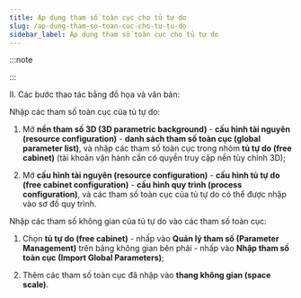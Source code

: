 ```yaml
---
title: Áp dụng tham số toàn cục cho tủ tự do
slug: /ap-dung-tham-so-toan-cuc-cho-tu-tu-do
sidebar_label: Áp dụng tham số toàn cục cho tủ tự do
---
```


:::note

:::

II. Các bước thao tác bằng đồ họa và văn bản:

Nhập các tham số toàn cục của tủ tự do:

1. Mở **nền tham số 3D (3D parametric background)** - **cấu hình tài nguyên (resource configuration)** - **danh sách tham số toàn cục (global parameter list)**, và nhập các tham số toàn cục trong nhóm **tủ tự do (free cabinet)** (tài khoản vận hành cần có quyền truy cập nền tùy chỉnh 3D);

2. Mở **cấu hình tài nguyên (resource configuration)** - **cấu hình tủ tự do (free cabinet configuration)** - **cấu hình quy trình (process configuration)**, và các tham số toàn cục của tủ tự do có thể được nhập vào sơ đồ quy trình.

Nhập các tham số không gian của tủ tự do vào các tham số toàn cục:

1. Chọn **tủ tự do (free cabinet)** - nhấp vào **Quản lý tham số (Parameter Management)** trên bảng không gian bên phải - nhấp vào **Nhập tham số toàn cục (Import Global Parameters)**;

2. Thêm các tham số toàn cục đã nhập vào **thang không gian (space scale)**.